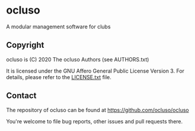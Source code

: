# ocluso
A modular management software for clubs

## Copyright
ocluso is (C) 2020 The ocluso Authors (see AUTHORS.txt)

It is licensed under the GNU Affero General Public License Version 3.
For details, please refer to the [LICENSE.txt](./LICENSE.txt) file.

## Contact
The repository of ocluso can be found at https://github.com/ocluso/ocluso

You're welcome to file bug reports, other issues and pull requests there.
